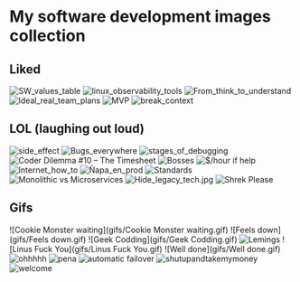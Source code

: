 My software development images collection
==========================================

Liked
-------

![SW_values_table](SW_values_table.jpg)
![linux_observability_tools](linux_observability_tools.png)
![From_think_to_understand](From_think_to_understand.jpg)
![Ideal_real_team_plans](Ideal_real_team_plans.png)
![MVP](MVP.png)
![break_context](break_context.jpg)


LOL (laughing out loud)
-------------------------
![side_effect](LOL/side_effect.jpg)
![Bugs_everywhere](LOL/Bugs_everywhere.jpg)
![stages_of_debugging](LOL/stages_of_debugging.jpg)
![Coder Dilemma #10 – The Timesheet](LOL/timesheet.jpg)
![Bosses](LOL/Bosses.gif)
![$/hour if help](LOL/Cost.jpg)
![Internet_how_to](LOL/Internet_how_to.jpg)
![Ñapa_en_prod](LOL/Ñapa_en_prod.jpg)
![Standards](LOL/Standards.png)
![Monolithic vs Microservices](LOL/Monolithic_vs_microservices.jpg)
![Hide_legacy_tech.jpg](LOL/Hide_legacy_tech.jpg)
![Shrek Please](LOL/Please.jpg)


Gifs
------

![Cookie Monster waiting](gifs/Cookie Monster waiting.gif)
![Feels down](gifs/Feels down.gif)
![Geek Codding](gifs/Geek Codding.gif)
![Lemings](gifs/Lemings.gif)
![Linus Fuck You](gifs/Linus Fuck You.gif)
![Well done](gifs/Well done.gif)
![ohhhhh](gifs/ohhhhh.gif)
![pena](gifs/pena.gif)
![automatic failover](gifs/automatic-failover.gif)
![shutupandtakemymoney](gifs/shutupandtakemymoney.gif)
![welcome](gifs/welcome.gif)
